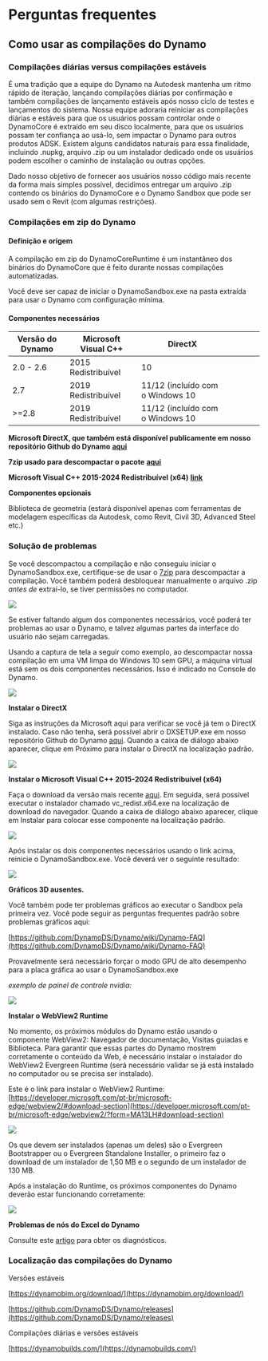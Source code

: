 # Perguntas frequentes

## Como usar as compilações do Dynamo

### Compilações diárias versus compilações estáveis

É uma tradição que a equipe do Dynamo na Autodesk mantenha um ritmo rápido de iteração, lançando compilações diárias por confirmação e também compilações de lançamento estáveis ​​após nosso ciclo de testes e lançamentos do sistema. Nossa equipe adoraria reiniciar as compilações diárias e estáveis ​​para que os usuários possam controlar onde o DynamoCore é extraído em seu disco localmente, para que os usuários possam ter confiança ao usá-lo, sem impactar o Dynamo para outros produtos ADSK. Existem alguns candidatos naturais para essa finalidade, incluindo .nupkg, arquivo .zip ou um instalador dedicado onde os usuários podem escolher o caminho de instalação ou outras opções.

Dado nosso objetivo de fornecer aos usuários nosso código mais recente da forma mais simples possível, decidimos entregar um arquivo .zip contendo os binários do DynamoCore e o Dynamo Sandbox que pode ser usado sem o Revit (com algumas restrições).

### Compilações em zip do Dynamo

#### Definição e origem

A compilação em zip do DynamoCoreRuntime é um instantâneo dos binários do DynamoCore que é feito durante nossas compilações automatizadas.

Você deve ser capaz de iniciar o DynamoSandbox.exe na pasta extraída para usar o Dynamo com configuração mínima.

#### Componentes necessários

| Versão do Dynamo | Microsoft Visual C++   | DirectX                          |   |   |   |   |
| --------------   | --------------------   | -------------------------------  | - | - | - | - |
| 2.0 - 2.6        | 2015 Redistribuível    | 10                               |   |   |   |   | 
| 2.7              | 2019 Redistribuível    | 11/12 (incluído com o Windows 10 |   |   |   |   | 
| >=2.8            | 2019 Redistribuível    | 11/12 (incluído com o Windows 10 |   |   |   |   |

**Microsoft DirectX, que também está disponível publicamente em nosso repositório Github do Dynamo** [**aqui**](https://github.com/DynamoDS/Dynamo/tree/master/tools/install/Extra/DirectX)

**7zip usado para descompactar o pacote** [**aqui**](https://7zip.rnbastos.com/download.html)

**Microsoft Visual C++ 2015-2024 Redistribuível (x64)** [**link**](https://aka.ms/vs/17/release/vc_redist.x64.exe)

**Componentes opcionais**

Biblioteca de geometria (estará disponível apenas com ferramentas de modelagem específicas da Autodesk, como Revit, Civil 3D, Advanced Steel etc.)

### Solução de problemas

Se você descompactou a compilação e não conseguiu iniciar o DynamoSandbox.exe, certifique-se de usar o [7zip](https://7zip.rnbastos.com/download.html) para descompactar a compilação. Você também poderá desbloquear manualmente o arquivo .zip _antes de_ extraí-lo, se tiver permissões no computador.

![](images/a-7/dynamo-builds-1.png)

Se estiver faltando algum dos componentes necessários, você poderá ter problemas ao usar o Dynamo, e talvez algumas partes da interface do usuário não sejam carregadas.

Usando a captura de tela a seguir como exemplo, ao descompactar nossa compilação em uma VM limpa do Windows 10 sem GPU, a máquina virtual está sem os dois componentes necessários. Isso é indicado no Console do Dynamo.

![](images/a-7/dynamo-builds-2.png)

**Instalar o DirectX**

Siga as instruções da Microsoft aqui para verificar se você já tem o DirectX instalado. Caso não tenha, será possível abrir o DXSETUP.exe em nosso repositório Github do Dynamo [aqui](https://github.com/DynamoDS/Dynamo/tree/master/tools/install/Extra/DirectX). Quando a caixa de diálogo abaixo aparecer, clique em Próximo para instalar o DirectX na localização padrão.

![](images/a-7/dynamo-builds-3.png)

**Instalar o Microsoft Visual C++ 2015-2024 Redistribuível (x64)**

Faça o download da versão mais recente [aqui](https://aka.ms/vs/17/release/vc_redist.x64.exe). Em seguida, será possível executar o instalador chamado vc_redist.x64.exe na localização de download do navegador. Quando a caixa de diálogo abaixo aparecer, clique em Instalar para colocar esse componente na localização padrão.

![](images/a-7/dynamo-builds-4.png)

Após instalar os dois componentes necessários usando o link acima, reinicie o DynamoSandbox.exe. Você deverá ver o seguinte resultado:

![](images/a-7/dynamo-builds-5.png)

**Gráficos 3D ausentes.**

Você também pode ter problemas gráficos ao executar o Sandbox pela primeira vez. Você pode seguir as perguntas frequentes padrão sobre problemas gráficos aqui:

[https://github.com/DynamoDS/Dynamo/wiki/Dynamo-FAQ](https://github.com/DynamoDS/Dynamo/wiki/Dynamo-FAQ)

Provavelmente será necessário forçar o modo GPU de alto desempenho para a placa gráfica ao usar o DynamoSandbox.exe

_exemplo de painel de controle nvidia:_

![](images/a-7/dynamo-builds-6.png)

**Instalar o WebView2 Runtime**

No momento, os próximos módulos do Dynamo estão usando o componente WebView2: Navegador de documentação, Visitas guiadas e Biblioteca. Para garantir que essas partes do Dynamo mostrem corretamente o conteúdo da Web, é necessário instalar o instalador do WebView2 Evergreen Runtime (será necessário validar se já está instalado no computador ou se precisa ser instalado).

Este é o link para instalar o WebView2 Runtime: [https://developer.microsoft.com/pt-br/microsoft-edge/webview2/#download-section](https://developer.microsoft.com/pt-br/microsoft-edge/webview2/?form=MA13LH#download-section)

![](images/a-7/dynamo-builds-7.png)

Os que devem ser instalados (apenas um deles) são o Evergreen Bootstrapper ou o Evergreen Standalone Installer, o primeiro faz o download de um instalador de 1,50 MB e o segundo de um instalador de 130 MB.

Após a instalação do Runtime, os próximos componentes do Dynamo deverão estar funcionando corretamente:

![](images/a-7/dynamo-builds-8.png)

**Problemas de nós do Excel do Dynamo**

Consulte este [artigo](https://www.autodesk.com/br/support/technical/article/caas/sfdcarticles/sfdcarticles/PTB/Warning-Data-ImportExcel-operation-failed-Could-not-load-file-or-assembly-Microsoft-Office-Interop-Excel-when-running-the-Dynamo-script-in-Revit.html) para obter os diagnósticos.

### Localização das compilações do Dynamo

Versões estáveis

[https://dynamobim.org/download/](https://dynamobim.org/download/)

[https://github.com/DynamoDS/Dynamo/releases](https://github.com/DynamoDS/Dynamo/releases)

Compilações diárias e versões estáveis

[https://dynamobuilds.com/](https://dynamobuilds.com/)
